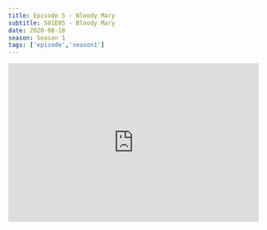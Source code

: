 ```yaml
---
title: Episode 5 - Bloody Mary
subtitle: S01E05 - Bloody Mary
date: 2020-08-18
season: Season 1
tags: ['episode','season1']
---
```


<iframe src="https://cast.rocks/player/27557/Episode-5-Bloody-Mary.mp3?episodeTitle=Episode%205%20-%20Bloody%20Mary&podcastTitle=Couple%20of%20Idjits&episodeDate=August%2017th%2C%202020&imageURL=https%3A%2F%2Fcast.rocks%2Fhosting%2F27557%2Ffeeds%2FCAURZ.jpg" style="border: none; min-height: 265px; max-height: 320px; max-width: 558px; min-width: 270px; width: 100%; height: 100%;" scrollbars="no"></iframe>
